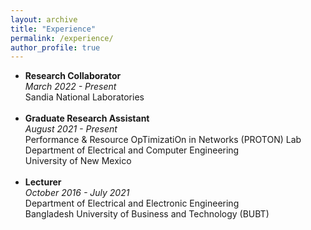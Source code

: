 ```yaml
---
layout: archive
title: "Experience"
permalink: /experience/
author_profile: true
---
```


-   **Research Collaborator**<br>
	*March 2022 - Present*<br>
	Sandia National Laboratories<br><br>
-   **Graduate Research Assistant**<br>
	*August 2021 - Present*<br>
	Performance & Resource OpTimizatiOn in Networks (PROTON) Lab<br>
	Department of Electrical and Computer Engineering<br>
 	University of New Mexico<br><br>
-   **Lecturer**<br>
	*October 2016 - July 2021*<br>
	Department of Electrical and Electronic Engineering<br>
	Bangladesh University of Business and Technology (BUBT)
